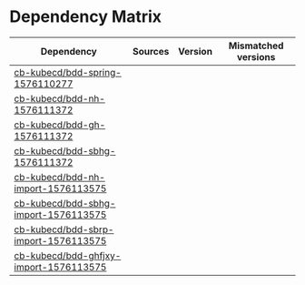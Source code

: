 # Dependency Matrix

Dependency | Sources | Version | Mismatched versions
---------- | ------- | ------- | -------------------
[cb-kubecd/bdd-spring-1576110277](https://github.com/cb-kubecd/bdd-spring-1576110277.git) |  | []() | 
[cb-kubecd/bdd-nh-1576111372](https://github.com/cb-kubecd/bdd-nh-1576111372.git) |  | []() | 
[cb-kubecd/bdd-gh-1576111372](https://github.com/cb-kubecd/bdd-gh-1576111372.git) |  | []() | 
[cb-kubecd/bdd-sbhg-1576111372](https://github.com/cb-kubecd/bdd-sbhg-1576111372.git) |  | []() | 
[cb-kubecd/bdd-nh-import-1576113575](https://github.com/cb-kubecd/bdd-nh-import-1576113575.git) |  | []() | 
[cb-kubecd/bdd-sbhg-import-1576113575](https://github.com/cb-kubecd/bdd-sbhg-import-1576113575.git) |  | []() | 
[cb-kubecd/bdd-sbrp-import-1576113575](https://github.com/cb-kubecd/bdd-sbrp-import-1576113575.git) |  | []() | 
[cb-kubecd/bdd-ghfjxy-import-1576113575](https://github.com/cb-kubecd/bdd-ghfjxy-import-1576113575.git) |  | []() | 
